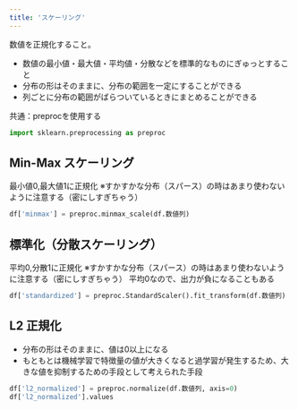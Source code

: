 ```yaml
---
title: 'スケーリング'
---
```


数値を正規化すること。

- 数値の最小値・最大値・平均値・分散などを標準的なものにぎゅっとすること
- 分布の形はそのままに、分布の範囲を一定にすることができる
- 列ごとに分布の範囲がばらついているときにまとめることができる

共通：preprocを使用する
```py
import sklearn.preprocessing as preproc
```

## Min-Max スケーリング
最小値0,最大値1に正規化
※すかすかな分布（スパース）の時はあまり使わないように注意する（密にしすぎちゃう）

```py
df['minmax'] = preproc.minmax_scale(df.数値列)
```

## 標準化（分散スケーリング）
平均0,分散1に正規化
※すかすかな分布（スパース）の時はあまり使わないように注意する（密にしすぎちゃう）
平均0なので、出力が負になることもある

```py
df['standardized'] = preproc.StandardScaler().fit_transform(df.数値列)
```

## L2 正規化
- 分布の形はそのままに、値は0以上になる
- もともとは機械学習で特徴量の値が大きくなると過学習が発生するため、大きな値を抑制するための手段として考えられた手段

```py
df['l2_normalized'] = preproc.normalize(df.数値列, axis=0)
df['l2_normalized'].values
```
